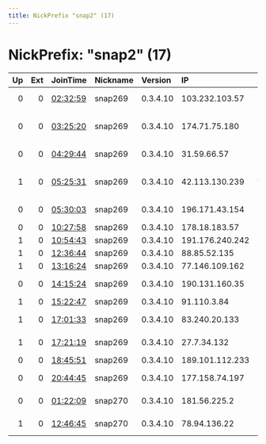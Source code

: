 ```yaml
---
title: NickPrefix "snap2" (17)
---
```


# NickPrefix: "snap2" (17)

|   Up |   Ext | JoinTime                                                                                            | Nickname   | Version   | IP              | AS                                           | CC   |   ORp |   Dirp | OS    | Contact   |   eFamMembers |
|-----:|------:|:----------------------------------------------------------------------------------------------------|:-----------|:----------|:----------------|:---------------------------------------------|:-----|------:|-------:|:------|:----------|--------------:|
|    0 |     0 | [02:32:59](https://metrics.torproject.org/rs.html#details/6B0E38E4FFB1FA2F22CA75155FCD92F2FF719F06) | snap269    | 0.3.4.10  | 103.232.103.57  | Link3 Technologies Ltd.                      | bd   | 38389 |      0 | Linux | None      |             1 |
|    0 |     0 | [03:25:20](https://metrics.torproject.org/rs.html#details/AB3E3CEE47239D3AF326951AD69A60413C3D6924) | snap269    | 0.3.4.10  | 174.71.75.180   | Cox Communications Inc.                      | us   | 46781 |      0 | Linux | None      |             1 |
|    0 |     0 | [04:29:44](https://metrics.torproject.org/rs.html#details/9519E01976421AC9104CF26F3FB71CA04ACDAE4D) | snap269    | 0.3.4.10  | 31.59.66.57     | Aria Shatel Company Ltd                      | ir   | 35243 |      0 | Linux | None      |             1 |
|    1 |     0 | [05:25:31](https://metrics.torproject.org/rs.html#details/953325B7C8644877247C3095C3D18A4ED3F02F55) | snap269    | 0.3.4.10  | 42.113.130.239  | The Corporation for Financing &amp; Promotin | vn   | 34369 |      0 | Linux | None      |             1 |
|    0 |     0 | [05:30:03](https://metrics.torproject.org/rs.html#details/CA3384FD033949FBCD1637F8E76A01FBE6C8CC64) | snap269    | 0.3.4.10  | 196.171.43.154  | TogoTelecom, Togo                            | tg   | 43281 |      0 | Linux | None      |             1 |
|    0 |     0 | [10:27:58](https://metrics.torproject.org/rs.html#details/3FBEDF8DAFAEBC1DFC28EB359A40967CBE26C75D) | snap269    | 0.3.4.10  | 178.18.183.57   | C@p Connexion                                | fr   | 36307 |      0 | Linux | None      |             1 |
|    1 |     0 | [10:54:43](https://metrics.torproject.org/rs.html#details/15B19F1A3C4E9E28D5EB698A543101B73B450D1E) | snap269    | 0.3.4.10  | 191.176.240.242 | CLARO S.A.                                   | br   | 45605 |      0 | Linux | None      |             1 |
|    1 |     0 | [12:36:44](https://metrics.torproject.org/rs.html#details/21B7E3C12D200DF6E771BF9324F97395D8223824) | snap269    | 0.3.4.10  | 88.85.52.135    | P/F Telefonverkid                            | fo   | 39425 |      0 | Linux | None      |             1 |
|    1 |     0 | [13:16:24](https://metrics.torproject.org/rs.html#details/2FA907364F2DE5BEA534B0986A580D33AAA68C76) | snap269    | 0.3.4.10  | 77.146.109.162  | SFR SA                                       | fr   | 35717 |      0 | Linux | None      |             1 |
|    0 |     0 | [14:15:24](https://metrics.torproject.org/rs.html#details/21006509F804420B36FA93BE782256DA823E81DA) | snap269    | 0.3.4.10  | 190.131.160.35  | Ecuadortelecom S.A.                          | ec   | 40299 |      0 | Linux | None      |             1 |
|    1 |     0 | [15:22:47](https://metrics.torproject.org/rs.html#details/87702BF4372A3C156509BC4DF8D1482378047229) | snap269    | 0.3.4.10  | 91.110.3.84     | EE Limited                                   | gb   | 35953 |      0 | Linux | None      |             1 |
|    1 |     0 | [17:01:33](https://metrics.torproject.org/rs.html#details/783C4051B83EBFED7C71C07E19DEC6A696461056) | snap269    | 0.3.4.10  | 83.240.20.133   | SMART Comp. a.s.                             | cz   | 36479 |      0 | Linux | None      |             1 |
|    1 |     0 | [17:21:19](https://metrics.torproject.org/rs.html#details/0F246374D20ACEDDAD8DD46ED8A56B798178A95F) | snap269    | 0.3.4.10  | 27.7.34.132     | Hathway IP Over Cable Internet               | in   | 42521 |      0 | Linux | None      |             1 |
|    0 |     0 | [18:45:51](https://metrics.torproject.org/rs.html#details/48B3D1E39663FAA6CBEE2665B1A710F637B8033D) | snap269    | 0.3.4.10  | 189.101.112.233 | CLARO S.A.                                   | br   | 34079 |      0 | Linux | None      |             1 |
|    0 |     0 | [20:44:45](https://metrics.torproject.org/rs.html#details/5B8267CB7418159A92C32C12AD5546D45808FF5C) | snap269    | 0.3.4.10  | 177.158.74.197  | TELEFu00D4NICA BRASIL S.A                    | br   | 34771 |      0 | Linux | None      |             1 |
|    0 |     0 | [01:22:09](https://metrics.torproject.org/rs.html#details/C33DB333A6AFF5C8FCCB63125C7EDB29EF0387AF) | snap270    | 0.3.4.10  | 181.56.225.2    | Telmex Colombia S.A.                         | co   | 41073 |      0 | Linux | None      |             1 |
|    1 |     0 | [12:46:45](https://metrics.torproject.org/rs.html#details/93EED4F59E039F6AD723AF18571C25C4CA59422D) | snap270    | 0.3.4.10  | 78.94.136.22    | Liberty Global B.V.                          | de   | 36943 |      0 | Linux | None      |             1 |
